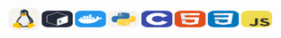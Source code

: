 ##
<div style="display: inline_flex"><br>
        <img align="center" height="40" width="55"  src="./icons/Linux-Light.svg" alt="">
        <img align="center" height="30" width="55"  src="./icons/Bash-Dark.svg" alt="">
        <img align="center" height="30" width="55"  src="./icons/Docker.svg" alt="">
        <img align="center" height="30" width="55"  src="./icons/Python-Light.svg" alt="">  
        <img align="center" height="30" width="55"  src="./icons/C.svg" alt="">
        <img align="center" height="30" width="55"  src="./icons/HTML.svg" alt="">
        <img align="center" height="30" width="55"  src="./icons/CSS.svg" alt="">
        <img align="center" height="30" width="55"  src="./icons/JavaScript.svg" alt="">
</div>      

 ##
